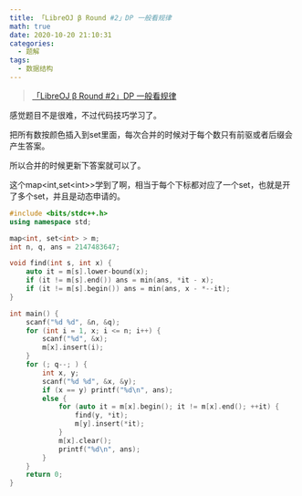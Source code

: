 ```yaml
---
title: 「LibreOJ β Round #2」DP 一般看规律
math: true
date: 2020-10-20 21:10:31
categories: 
  - 题解
tags: 
  - 数据结构
---
```



> [「LibreOJ β Round #2」DP 一般看规律](https://loj.ac/problem/516)

感觉题目不是很难，不过代码技巧学习了。  

<!--more-->

把所有数按颜色插入到$\text{set}$里面，每次合并的时候对于每个数只有前驱或者后缀会产生答案。  

所以合并的时候更新下答案就可以了。

这个$\text{map<int,set<int>>}$学到了啊，相当于每个下标都对应了一个$\text{set}$，也就是开了多个$\text{set}$，并且是动态申请的。



```cpp
#include <bits/stdc++.h>
using namespace std;

map<int, set<int> > m;
int n, q, ans = 2147483647;

void find(int s, int x) {
    auto it = m[s].lower-bound(x);
    if (it != m[s].end()) ans = min(ans, *it - x);
    if (it != m[s].begin()) ans = min(ans, x - *--it);
}

int main() {
    scanf("%d %d", &n, &q);
    for (int i = 1, x; i <= n; i++) {
    	scanf("%d", &x);
    	m[x].insert(i);
    }
    for (; q--; ) {
    	int x, y;
    	scanf("%d %d", &x, &y);
    	if (x == y) printf("%d\n", ans);
    	else {
            for (auto it = m[x].begin(); it != m[x].end(); ++it) {
            	find(y, *it);
            	m[y].insert(*it);
            }
            m[x].clear();
            printf("%d\n", ans);
    	}
    }
    return 0;
}
```

